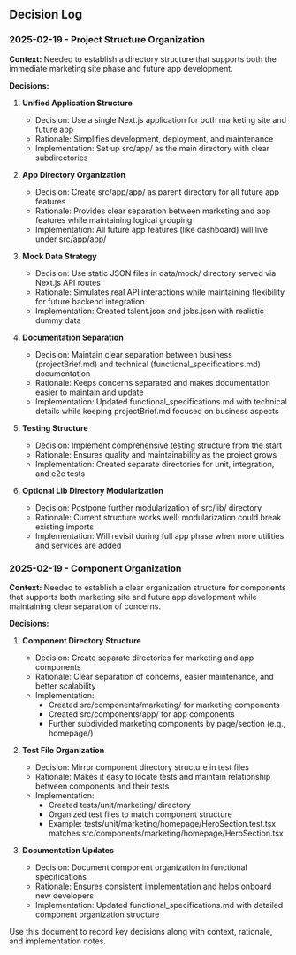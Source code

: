 ## Decision Log

### 2025-02-19 - Project Structure Organization

**Context:** 
Needed to establish a directory structure that supports both the immediate marketing site phase and future app development.

**Decisions:**
1. **Unified Application Structure**
   - Decision: Use a single Next.js application for both marketing site and future app
   - Rationale: Simplifies development, deployment, and maintenance
   - Implementation: Set up src/app/ as the main directory with clear subdirectories

2. **App Directory Organization**
   - Decision: Create src/app/app/ as parent directory for all future app features
   - Rationale: Provides clear separation between marketing and app features while maintaining logical grouping
   - Implementation: All future app features (like dashboard) will live under src/app/app/

3. **Mock Data Strategy**
   - Decision: Use static JSON files in data/mock/ directory served via Next.js API routes
   - Rationale: Simulates real API interactions while maintaining flexibility for future backend integration
   - Implementation: Created talent.json and jobs.json with realistic dummy data

4. **Documentation Separation**
   - Decision: Maintain clear separation between business (projectBrief.md) and technical (functional_specifications.md) documentation
   - Rationale: Keeps concerns separated and makes documentation easier to maintain and update
   - Implementation: Updated functional_specifications.md with technical details while keeping projectBrief.md focused on business aspects

5. **Testing Structure**
   - Decision: Implement comprehensive testing structure from the start
   - Rationale: Ensures quality and maintainability as the project grows
   - Implementation: Created separate directories for unit, integration, and e2e tests

6. **Optional Lib Directory Modularization**
   - Decision: Postpone further modularization of src/lib/ directory
   - Rationale: Current structure works well; modularization could break existing imports
   - Implementation: Will revisit during full app phase when more utilities and services are added

### 2025-02-19 - Component Organization

**Context:**
Needed to establish a clear organization structure for components that supports both marketing site and future app development while maintaining clear separation of concerns.

**Decisions:**
1. **Component Directory Structure**
   - Decision: Create separate directories for marketing and app components
   - Rationale: Clear separation of concerns, easier maintenance, and better scalability
   - Implementation: 
     - Created src/components/marketing/ for marketing components
     - Created src/components/app/ for app components
     - Further subdivided marketing components by page/section (e.g., homepage/)

2. **Test File Organization**
   - Decision: Mirror component directory structure in test files
   - Rationale: Makes it easy to locate tests and maintain relationship between components and their tests
   - Implementation:
     - Created tests/unit/marketing/ directory
     - Organized test files to match component structure
     - Example: tests/unit/marketing/homepage/HeroSection.test.tsx matches src/components/marketing/homepage/HeroSection.tsx

3. **Documentation Updates**
   - Decision: Document component organization in functional specifications
   - Rationale: Ensures consistent implementation and helps onboard new developers
   - Implementation: Updated functional_specifications.md with detailed component organization structure

Use this document to record key decisions along with context, rationale, and implementation notes.